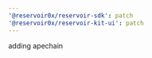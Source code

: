 ```yaml
---
'@reservoir0x/reservoir-sdk': patch
'@reservoir0x/reservoir-kit-ui': patch
---
```


adding apechain
